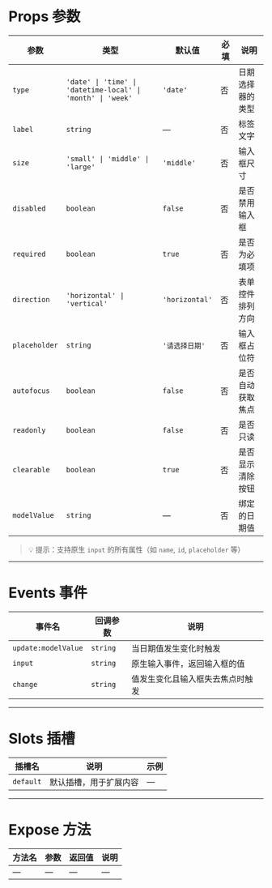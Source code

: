 # Props 参数

| 参数         | 类型                                                          | 默认值     | 必填 | 说明         |
|------------|-------------------------------------------------------------|---------|----|------------|
| `type`     | `'date' \| 'time' \| 'datetime-local' \| 'month' \| 'week'` | `'date'` | 否  | 日期选择器的类型   |
| `label`    | `string`                                                      | —       | 否  | 标签文字       |
| `size`     | `'small' \| 'middle' \| 'large'`                            | `'middle'` | 否  | 输入框尺寸      |
| `disabled` | `boolean`                                                   | `false` | 否  | 是否禁用输入框    |
| `required` | `boolean`                                                   | `true`  | 否  | 是否为必填项     |
| `direction`| `'horizontal' \| 'vertical'`                                | `'horizontal'` | 否  | 表单控件排列方向 |
| `placeholder` | `string`                                               | `'请选择日期'` | 否  | 输入框占位符     |
| `autofocus`| `boolean`                                                   | `false` | 否  | 是否自动获取焦点  |
| `readonly` | `boolean`                                                   | `false` | 否  | 是否只读       |
| `clearable`| `boolean`                                                   | `true`  | 否  | 是否显示清除按钮  |
| `modelValue`| `string`                                                  | —       | 否  | 绑定的日期值     |

> 💡 提示：支持原生 `input` 的所有属性（如 `name`, `id`, `placeholder` 等）

---

# Events 事件

| 事件名      | 回调参数 | 说明           |
|----------|------|--------------|
| `update:modelValue` | `string` | 当日期值发生变化时触发 |
| `input`  | `string` | 原生输入事件，返回输入框的值 |
| `change` | `string` | 值发生变化且输入框失去焦点时触发 |

---

# Slots 插槽

| 插槽名       | 说明         | 示例 |
|-----------|------------|------|
| `default` | 默认插槽，用于扩展内容 | —    |

---

# Expose 方法

| 方法名 | 参数 | 返回值 | 说明 |
|------|----|-----|----|
| —    | —  | —   | —  |